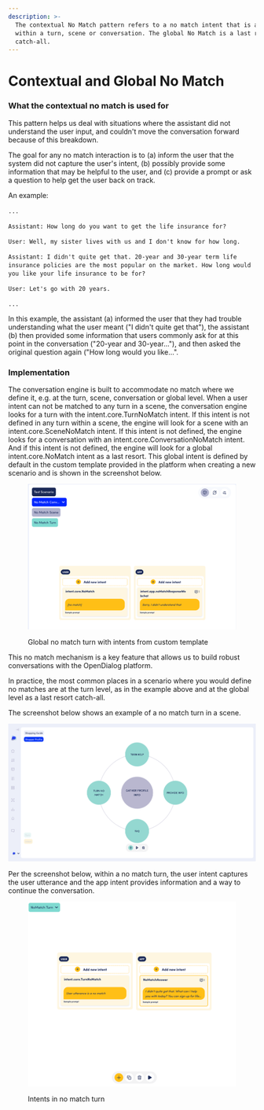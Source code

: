 ```yaml
---
description: >-
  The contextual No Match pattern refers to a no match intent that is available
  within a turn, scene or conversation. The global No Match is a last resort
  catch-all.
---
```


# Contextual and Global No Match

### What the contextual no match is used for

This pattern helps us deal with situations where the assistant did not understand the user input, and couldn't move the conversation forward because of this breakdown.&#x20;

The goal for any no match interaction is to (a) inform the user that the system did not capture the user's intent, (b) possibly provide some information that may be helpful to the user, and (c) provide a prompt or ask a question to help get the user back on track.&#x20;

An example:&#x20;

`...`

`Assistant: How long do you want to get the life insurance for?`&#x20;

`User: Well, my sister lives with us and I don't know for how long.`&#x20;

`Assistant: I didn't quite get that. 20-year and 30-year term life insurance policies are the most popular on the market. How long would you like your life insurance to be for?`&#x20;

`User: Let's go with 20 years.` &#x20;

`...`

&#x20;In this example, the assistant (a) informed the user that they had trouble understanding what the user meant ("I didn't quite get that"), the assistant (b) then provided some information that users commonly ask for at this point in the conversation ("20-year and 30-year..."), and then asked the original question again ("How long would you like...". &#x20;

### Implementation

The conversation engine is built to accommodate no match where we define it, e.g. at the turn, scene, conversation or global level. When a user intent can not be matched to any turn in a scene, the conversation engine looks for a turn with the intent.core.TurnNoMatch intent. If this intent is not defined in any turn within a scene, the engine will look for a scene with an intent.core.SceneNoMatch intent. If this intent is not defined, the engine looks for a conversation with an intent.core.ConversationNoMatch intent. And if this intent is not defined, the engine will look for a global intent.core.NoMatch intent as a last resort. This global intent is defined by default in the custom template provided in the platform when creating a new scenario and is shown in the screenshot below.&#x20;

<figure><img src="../../../../../.gitbook/assets/2023-11-09_18-41-49.png" alt=""><figcaption><p>Global no match turn with intents from custom template</p></figcaption></figure>

This no match mechanism is a key feature that allows us to build robust conversations with the OpenDialog platform.&#x20;

In practice, the most common places in a scenario where you would define no matches are at the turn level, as in the example above and at the global level as a last resort catch-all. &#x20;

The screenshot below shows an example of a no match turn in a scene.&#x20;

![No match turn in a scene](<../../../../../.gitbook/assets/image (91).png>)

Per the screenshot below, within a no match turn, the user intent captures the user utterance and the app intent provides information and a way to continue the conversation.&#x20;

<figure><img src="../../../../../.gitbook/assets/2023-11-09_18-39-04.png" alt="" width="563"><figcaption><p>Intents in no match turn</p></figcaption></figure>
